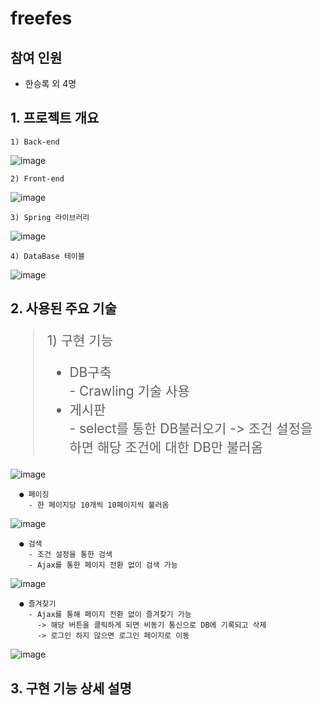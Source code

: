 # freefes

## 참여 인원
  - 한승록 외 4명

## 1. 프로젝트 개요
    1) Back-end
![image](https://github.com/shl2587/teamFreefes/assets/127282898/320cf1c6-8faf-4e45-832b-bd64bfc1c20b)

    2) Front-end
![image](https://github.com/shl2587/teamFreefes/assets/127282898/a81423f9-36ed-438d-ae19-734d36a3e846)

    3) Spring 라이브러리
![image](https://github.com/shl2587/teamFreefes/assets/127282898/a95a3234-98a6-4723-8a1f-34248707b56a)

    4) DataBase 테이블
![image](https://github.com/shl2587/teamFreefes/assets/127282898/6b21a9d1-8ed2-4157-b6a2-b2955e688a25)

    
## 2. 사용된 주요 기술
<blockquote style="font-size:1.5em">
    1) 구현 기능 </p>
<ul>
    <li>DB구축</li>
        - Crawling 기술 사용
    <li>게시판</li>
        - select를 통한 DB불러오기
          -> 조건 설정을 하면 해당 조건에 대한 DB만 불러옴
</ul>
</blockquote>

![image](https://github.com/shl2587/teamFreefes/assets/127282898/bdf0aa76-517f-4823-b893-6e55677c9a37)

          
      ● 페이징
        - 한 페이지당 10개씩 10페이지씩 불러옴

![image](https://github.com/shl2587/teamFreefes/assets/127282898/be2b4ad5-7693-4fcd-bee9-87bc882ec576)


      ● 검색
        - 조건 설정을 통한 검색
        - Ajax를 통한 페이지 전환 없이 검색 가능

![image](https://github.com/shl2587/teamFreefes/assets/127282898/c9ba93ab-dfc8-45de-b172-f4d90afc0c9b)


      ● 즐겨찾기
        - Ajax를 통해 페이지 전환 없이 즐겨찾기 가능
          -> 해당 버튼을 클릭하게 되면 비동기 통신으로 DB에 기록되고 삭제
          -> 로그인 하지 않으면 로그인 페이지로 이동

![image](https://github.com/shl2587/teamFreefes/assets/127282898/65be7f10-d916-4cf9-996c-b9eb8b8cb16a)



## 3. 구현 기능 상세 설명
    
